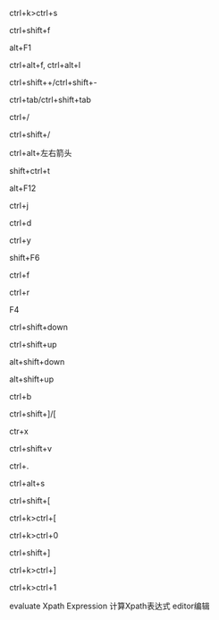 ctrl+k>ctrl+s
<!-- 打开键盘快捷键参考列表 -->
ctrl+shift+f
<!-- 全局搜索 -->
alt+F1
<!-- 定位编辑文件所在位置 -->
ctrl+alt+f, ctrl+alt+l
<!-- 代码格式化 -->
ctrl+shift++/ctrl+shift+-
<!-- 折叠/展开所有区块 -->
ctrl+tab/ctrl+shift+tab
<!-- 切换打开的文件 -->
ctrl+/
<!-- 行注释 -->
ctrl+shift+/
<!-- 块注释 -->
ctrl+alt+左右箭头
<!-- 操作动作前进/后退 -->
shift+ctrl+t
<!-- 按类名搜索对应文件所在路径 -->
alt+F12
<!-- 打开命令行栏 -->
ctrl+j
<!-- 插入活动代码提示 -->
ctrl+d
<!-- 复制行 -->
ctrl+y
<!-- 删除行 -->
shift+F6
<!-- 重命名 -->
ctrl+f
<!-- 查找 -->
ctrl+r
<!-- 替换 -->
F4
<!-- 查看源码 -->
ctrl+shift+down
<!-- statement向下移动 -->
ctrl+shift+up
<!-- statement向上移动 -->
alt+shift+down
<!-- 行向上移动 -->
alt+shift+up
<!-- 行向下移动 -->
ctrl+b
<!-- 跳到变量申明处 -->
ctrl+shift+]/[
<!-- 选中块代码[<table>...</table>] -->
ctr+x
<!-- 前切行 -->
ctrl+shift+v
<!-- 复制多个文本 -->
ctrl+.
<!-- 折叠选中的代码的代码 -->
ctrl+alt+s
<!-- 打开设置 -->
ctrl+shift+[
<!-- 折叠 -->
ctrl+k>ctrl+[
<!-- 递归折叠 -->
ctrl+k>ctrl+0
<!-- 全部折叠 -->
ctrl+shift+]
<!-- 展开 -->
ctrl+k>ctrl+]
<!-- 递归展开 -->
ctrl+k>ctrl+1
<!-- 全部展开 -->


evaluate Xpath Expression
计算Xpath表达式
editor编辑





